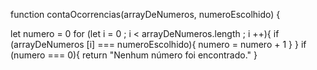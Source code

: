 function contaOcorrencias(arrayDeNumeros, numeroEscolhido) {
  
  let numero = 0
    for (let i = 0 ; i < arrayDeNumeros.length ; i ++){
      if (arrayDeNumeros [i] === numeroEscolhido){
        numero = numero + 1
      }
    }
      if (numero === 0){
        return "Nenhum número foi encontrado."
      }